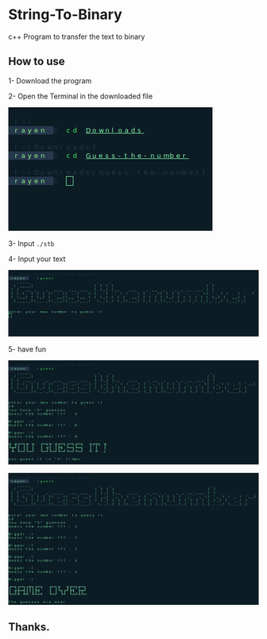 # String-To-Binary

c++ Program to transfer the text to binary

## How to use

1- Download the program

2- Open the Terminal in the downloaded file

![Terminal](https://github.com/rayenlakhal/Guess-the-number/blob/main/Screenshot%20from%202022-12-29%2018-04-25.png?raw=true)

3- Input `./stb`

4- Input your text

![Terminal](https://github.com/rayenlakhal/Guess-the-number/blob/main/Screenshot%20from%202022-12-29%2018-05-32.png?raw=true)

5- have fun

![Terminal](https://github.com/rayenlakhal/Guess-the-number/blob/main/Screenshot%20from%202022-12-29%2018-06-24.png?raw=true)

![Terminal](https://github.com/rayenlakhal/Guess-the-number/blob/main/Screenshot%20from%202022-12-29%2018-07-17.png?raw=true)

## Thanks.
